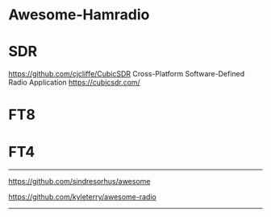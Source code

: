 # Awesome-Hamradio

# SDR

https://github.com/cjcliffe/CubicSDR Cross-Platform Software-Defined Radio Application https://cubicsdr.com/

# FT8

# FT4



---

https://github.com/sindresorhus/awesome

https://github.com/kyleterry/awesome-radio


---
